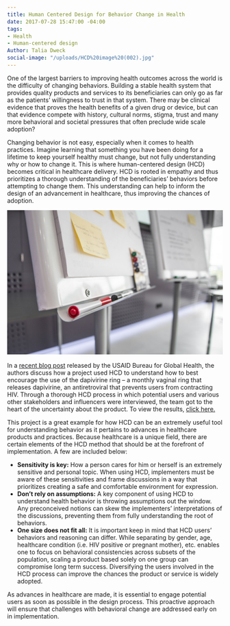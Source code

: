 ```yaml
---
title: Human Centered Design for Behavior Change in Health
date: 2017-07-28 15:47:00 -04:00
tags:
- Health
- Human-centered design
Author: Talia Dweck
social-image: "/uploads/HCD%20image%20(002).jpg"
---
```


One of the largest barriers to improving health outcomes across the world is the difficulty of changing behaviors. Building a stable health system that provides quality products and services to its beneficiaries can only go as far as the patients’ willingness to trust in that system. There may be clinical evidence that proves the health benefits of a given drug or device, but can that evidence compete with history, cultural norms, stigma, trust and many more behavioral and societal pressures that often preclude wide scale adoption?

<!--more-->

Changing behavior is not easy, especially when it comes to health practices.  Imagine learning that something you have been doing for a lifetime to keep yourself healthy must change, but not fully understanding why or how to change it. This is where human-centered design (HCD) becomes critical in healthcare delivery. HCD is rooted in empathy and thus prioritizes a thorough understanding of the beneficiaries’ behaviors before attempting to change them. This understanding can help to inform the design of an advancement in healthcare, thus improving the chances of adoption.

![HCD image](/uploads/HCD%20image%20(002).jpg)

In a [recent blog post](https://www.usaid.gov/what-we-do/global-health/hiv-and-aids/information-center/hiv-and-aids-research-corner/human-centered-design-dapivirine) released by the USAID Bureau for Global Health, the authors discuss how a project used HCD to understand how to best encourage the use of the dapivirine ring – a monthly vaginal ring that releases dapivirine, an antiretroviral that prevents users from contracting HIV. Through a thorough HCD process in which potential users and various other stakeholders and influencers were interviewed, the team got to the heart of the uncertainty about the product. To view the results, [click here.](https://www.usaid.gov/what-we-do/global-health/hiv-and-aids/information-center/hiv-and-aids-research-corner/human-centered-design-dapivirine)

This project is a great example for how HCD can be an extremely useful tool for understanding behavior as it pertains to advances in healthcare products and practices. Because healthcare is a unique field, there are certain elements of the HCD method that should be at the forefront of implementation. A few are included below:

* **Sensitivity is key:** How a person cares for him or herself is an extremely sensitive and personal topic. When using HCD, implementers must be aware of these sensitivities and frame discussions in a way that prioritizes creating a safe and comfortable environment for expression.
* **Don’t rely on assumptions:** A key component of using HCD to understand health behavior is throwing assumptions out the window. Any preconceived notions can skew the implementers’ interpretations of the discussions, preventing them from fully understanding the root of behaviors.
* **One size does not fit all:** It is important keep in mind that HCD users’ behaviors and reasoning can differ.  While separating by gender, age, healthcare condition (i.e. HIV positive or pregnant mother), etc.  enables one to focus on behavioral consistencies across subsets of the population, scaling a product based solely on one group can compromise long term success. Diversifying the users involved in the HCD process can improve the chances the product or service is widely adopted.

As advances in healthcare are made, it is essential to engage potential users as soon as possible in the design process. This proactive approach will ensure that challenges with behavioral change are addressed early on in implementation.